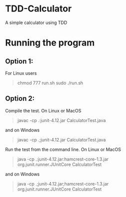 # TDD-Calculator
A simple calculator using TDD

# Running the program 

## Option 1:
For Linux users
>chmod 777 run.sh
>sudo ./run.sh

## Option 2:
Compile the test. On Linux or MacOS
> javac -cp .:junit-4.12.jar CalculatorTest.java

and on Windows
> javac -cp .;junit-4.12.jar CalculatorTest.java

Run the test from the command line. On Linux or MacOS
> java -cp .:junit-4.12.jar:hamcrest-core-1.3.jar org.junit.runner.JUnitCore CalculatorTest

and on Windows
> java -cp .;junit-4.12.jar;hamcrest-core-1.3.jar org.junit.runner.JUnitCore CalculatorTest
